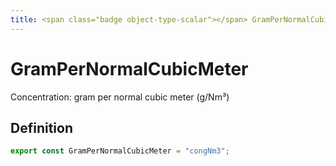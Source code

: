 ```yaml
---
title: <span class="badge object-type-scalar"></span> GramPerNormalCubicMeter
---
```

# <span class="badge object-type-scalar"></span> GramPerNormalCubicMeter

Concentration: gram per normal cubic meter (g/Nm³)

## Definition

```typescript
export const GramPerNormalCubicMeter = "congNm3";

```
